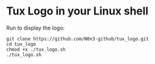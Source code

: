 # Tux Logo in your Linux shell  

Run to display the logo:  
```
git clone https://github.com/N0n3-github/tux_logo.git
cd tux_logo
chmod +x ./tux_logo.sh
./tux_logo.sh
```
